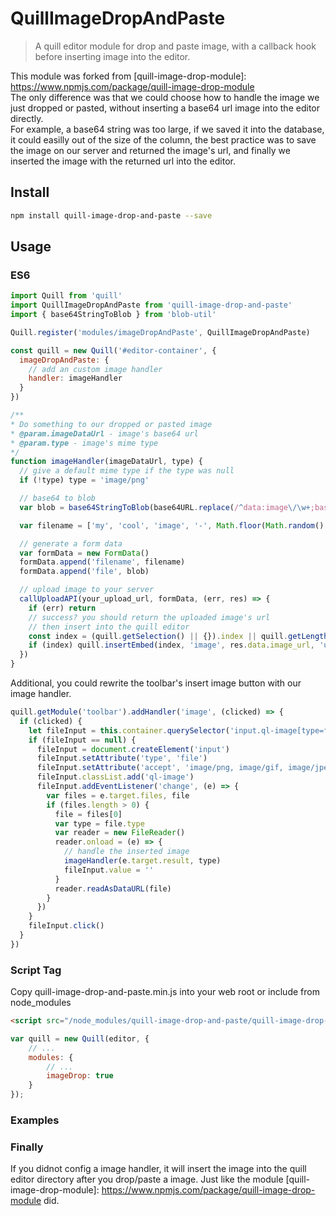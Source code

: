 # QuillImageDropAndPaste
> A quill editor module for drop and paste image, with a callback hook before inserting image into the editor.

This module was forked from [quill-image-drop-module]: https://www.npmjs.com/package/quill-image-drop-module <br>
The only difference was that we could choose how to handle the image we just dropped or pasted, without inserting a base64 url image into the editor directly. <br>
For example, a base64 string was too large, if we saved it into the database, it could easilly out of the size of the column, the best practice was to save the image on our server and returned the image's url, and finally we inserted the image with the returned url into the editor. <br>

## Install
```bash
npm install quill-image-drop-and-paste --save
```

## Usage

### ES6

```javascript
import Quill from 'quill'
import QuillImageDropAndPaste from 'quill-image-drop-and-paste'
import { base64StringToBlob } from 'blob-util'

Quill.register('modules/imageDropAndPaste', QuillImageDropAndPaste)

const quill = new Quill('#editor-container', {
  imageDropAndPaste: {
    // add an custom image handler
    handler: imageHandler
  }
})

/**
* Do something to our dropped or pasted image
* @param.imageDataUrl - image's base64 url
* @param.type - image's mime type
*/
function imageHandler(imageDataUrl, type) {
  // give a default mime type if the type was null
  if (!type) type = 'image/png'

  // base64 to blob
  var blob = base64StringToBlob(base64URL.replace(/^data:image\/\w+;base64,/, ''), type)

  var filename = ['my', 'cool', 'image', '-', Math.floor(Math.random() * 1e12), '-', new Date().getTime(), '.', type.match(/^image\/(\w+)$/i)[1]].join('')

  // generate a form data
  var formData = new FormData()
  formData.append('filename', filename)
  formData.append('file', blob)

  // upload image to your server
  callUploadAPI(your_upload_url, formData, (err, res) => {
    if (err) return
    // success? you should return the uploaded image's url
    // then insert into the quill editor
    const index = (quill.getSelection() || {}).index || quill.getLength()
    if (index) quill.insertEmbed(index, 'image', res.data.image_url, 'user')
  })
}
```

Additional, you could rewrite the toolbar's insert image button with our image handler.

```javascript
quill.getModule('toolbar').addHandler('image', (clicked) => {
  if (clicked) {
    let fileInput = this.container.querySelector('input.ql-image[type=file]')
    if (fileInput == null) {
      fileInput = document.createElement('input')
      fileInput.setAttribute('type', 'file')
      fileInput.setAttribute('accept', 'image/png, image/gif, image/jpeg, image/bmp, image/x-icon')
      fileInput.classList.add('ql-image')
      fileInput.addEventListener('change', (e) => {
        var files = e.target.files, file
        if (files.length > 0) {
          file = files[0]
          var type = file.type
          var reader = new FileReader()
          reader.onload = (e) => {
            // handle the inserted image
            imageHandler(e.target.result, type)
            fileInput.value = ''
          }
          reader.readAsDataURL(file)
        }
      })
    }
    fileInput.click()
  }
})
```

### Script Tag

Copy quill-image-drop-and-paste.min.js into your web root or include from node_modules

```html
<script src="/node_modules/quill-image-drop-and-paste/quill-image-drop-and-paste.min.js"></script>
```

```javascript
var quill = new Quill(editor, {
    // ...
    modules: {
        // ...
        imageDrop: true
    }
});
```

### Examples

[React Demo]: https://github.com/chenjuneking/quill-image-drop-and-paste/tree/master/example/react-demo

[Vue Demo]: https://github.com/chenjuneking/quill-image-drop-and-paste/tree/master/example/vue-demo

[Simple Web Demo]: https://github.com/chenjuneking/quill-image-drop-and-paste/tree/master/example/web-demo


### Finally

If you didnot config a image handler, it will insert the image into the quill editor directory after you drop/paste a image.
Just like the module [quill-image-drop-module]: https://www.npmjs.com/package/quill-image-drop-module did.


































